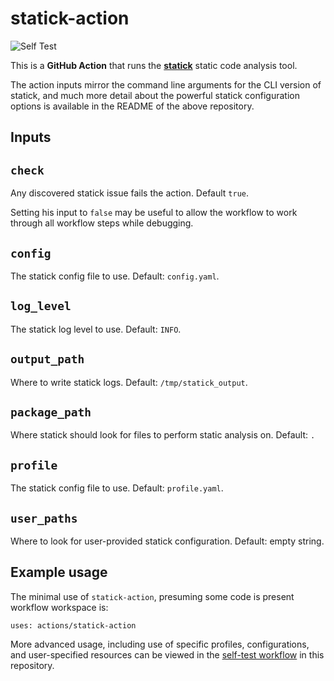 # statick-action

![Self Test](https://github.com/gregtkogut/statick-action/workflows/Self-Test/badge.svg?branch=action-experimentation)

This is a **GitHub Action** that runs the **[statick](https://github.com/sscpac/statick)** static code analysis tool.

The action inputs mirror the command line arguments for the CLI version of
statick, and much more detail about the powerful statick configuration options is
available in the README of the above repository.

## Inputs

## `check`

Any discovered statick issue fails the action. Default `true`.

Setting his input to `false` may be useful to allow the workflow to work through all workflow steps while debugging.

## `config`

The statick config file to use. Default: `config.yaml`.

## `log_level`

The statick log level to use. Default: `INFO`.

## `output_path`

Where to write statick logs. Default: `/tmp/statick_output`.

## `package_path`

Where statick should look for files to perform static analysis on. Default: `.`

## `profile`

The statick config file to use. Default: `profile.yaml`.

## `user_paths`

Where to look for user-provided statick configuration. Default: empty string.

## Example usage

The minimal use of `statick-action`, presuming some code is present workflow workspace is:

```shell
uses: actions/statick-action
```

More advanced usage, including use of specific profiles, configurations,
and user-specified resources can be viewed in the
[self-test workflow](https://github.com/gregtkogut/statick-action/blob/action-experimentation/.github/workflows/self-test.yml)
in this repository.
